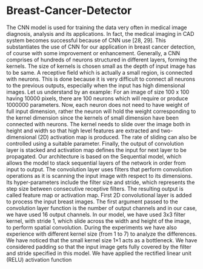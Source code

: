 # Breast-Cancer-Detector
The CNN model is used for training the data very often in medical image diagnosis, analysis
and its applications. In fact, the medical imaging in CAD system becomes successful because
of CNN use [28, 29]. This substantiates the use of CNN for our application in breast cancer
detection, of course with some improvement or enhancement. Generally, a CNN comprises of
hundreds of neurons structured in different layers, forming the kernels. The size of kernels is
chosen small as the depth of input image has to be same. A receptive field which is actually a
small region, is connected with neurons. This is done because it is very difficult to connect all
neurons to the previous outputs, especially when the input has high dimensional images. Let
us understand by an example: For an image of size 100 x 100 having 10000 pixels, there are 100
neurons which will require or produce 1000000 parameters. Now, each neuron does not need
to have weight of full input dimension, rather the neuron will hold the weight corresponding
to the kernel dimension since the kernels of small dimension have been connected with neurons.
The kernel needs to slide over the image both in height and width so that high level features
are extracted and two-dimensional (2D) activation map is produced. The rate of sliding
can also be controlled using a suitable parameter. Finally, the output of convolution layer is
stacked and activation map defines the input for next layer to be propagated.
Our architecture is based on the Sequential model, which allows the model to stack sequential
layers of the network in order from input to output. The convolution layer uses filters that
perform convolution operations as it is scanning the input image with respect to its dimensions.
Its hyper-parameters include the filter size and stride, which represents the step size
between consecutive receptive filters. The resulting output is called feature map or activation
map. First 2D convolutional layer is added to process the input breast images. The first argument
passed to the convolution layer function is the number of output channels and in our
case, we have used 16 output channels. In our model, we have used 3x3 filter kernel, with stride
1, which slide across the width and height of the image, to perform spatial convolution. During
the experiments we have also experience with different kernel size (from 1 to 7) to analyze the
differences. We have noticed that the small kernel size 1×1 acts as a bottleneck. We have considered
padding so that the input image gets fully covered by the filter and stride specified in
this model. We have applied the rectified linear unit (RELU) activation function
